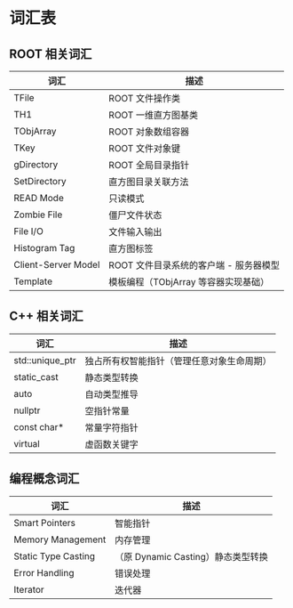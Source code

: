 # 词汇表

## ROOT 相关词汇

| 词汇                  | 描述                             |
|-----------------------|----------------------------------|
| TFile                 | ROOT 文件操作类                  |
| TH1                   | ROOT 一维直方图基类              |
| TObjArray             | ROOT 对象数组容器                |
| TKey                  | ROOT 文件对象键                  |
| gDirectory            | ROOT 全局目录指针               |
| SetDirectory          | 直方图目录关联方法               |
| READ Mode             | 只读模式                         |
| Zombie File           | 僵尸文件状态                     |
| File I/O              | 文件输入输出                     |
| Histogram Tag         | 直方图标签                       |
| Client-Server Model   | ROOT 文件目录系统的客户端 - 服务器模型 |
| Template              | 模板编程（TObjArray 等容器实现基础） |

## C++ 相关词汇

| 词汇                  | 描述                             |
|-----------------------|----------------------------------|
| std::unique_ptr       | 独占所有权智能指针（管理任意对象生命周期） |
| static_cast           | 静态类型转换                     |
| auto                  | 自动类型推导                     |
| nullptr               | 空指针常量                       |
| const char*           | 常量字符指针                     |
| virtual               | 虚函数关键字                     |

## 编程概念词汇

| 词汇                  | 描述                             |
|-----------------------|----------------------------------|
| Smart Pointers        | 智能指针                         |
| Memory Management     | 内存管理                         |
| Static Type Casting   | （原 Dynamic Casting）静态类型转换 |
| Error Handling        | 错误处理                         |
| Iterator              | 迭代器                           |
<!--by 宁国康-->